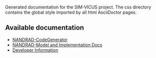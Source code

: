Generated documentation for the SIM-VICUS project.
The css directory contains the global style imported by all html AsciiDoctor pages.

## Available documentation

- [NANDRAD-CodeGenerator](NANDRAD-CodeGenerator/index.html)
- [NANDRAD-Model and Implementation Docs](NANDRAD-Model-Documentation/index.html)
- [Developer Information](Developer-Documentation/index.html)

